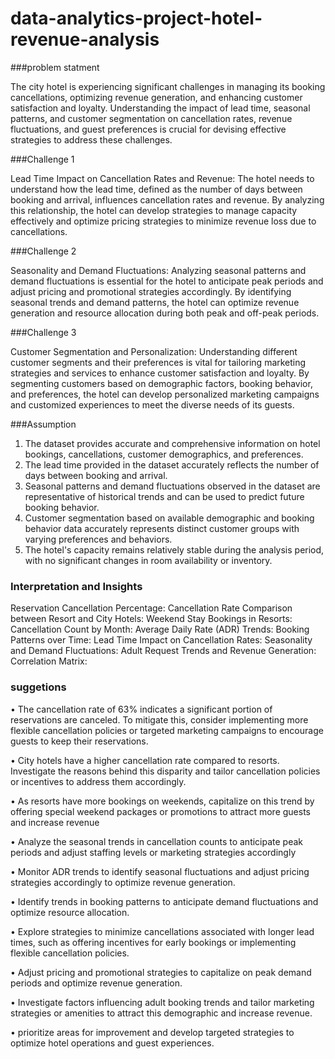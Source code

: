# data-analytics-project-hotel-revenue-analysis

###problem statment 

The city hotel is experiencing significant challenges in managing its booking cancellations, optimizing revenue generation, and enhancing customer satisfaction and loyalty. Understanding the impact of lead time, seasonal patterns, and customer segmentation on cancellation rates, revenue fluctuations, and guest preferences is crucial for devising effective strategies to address these challenges.

###Challenge 1

Lead Time Impact on Cancellation Rates and Revenue: The hotel needs to understand how the lead time, defined as the number of days between booking and arrival, influences cancellation rates and revenue. By analyzing this relationship, the hotel can develop strategies to manage capacity effectively and optimize pricing strategies to minimize revenue loss due to cancellations.

###Challenge 2

Seasonality and Demand Fluctuations: Analyzing seasonal patterns and demand fluctuations is essential for the hotel to anticipate peak periods and adjust pricing and promotional strategies accordingly. By identifying seasonal trends and demand patterns, the hotel can optimize revenue generation and resource allocation during both peak and off-peak periods.

###Challenge 3 

Customer Segmentation and Personalization: Understanding different customer segments and their preferences is vital for tailoring marketing strategies and services to enhance customer satisfaction and loyalty. By segmenting customers based on demographic factors, booking behavior, and preferences, the hotel can develop personalized marketing campaigns and customized experiences to meet the diverse needs of its guests.

###Assumption

1.	The dataset provides accurate and comprehensive information on hotel bookings, cancellations, customer demographics, and preferences.
2.	The lead time provided in the dataset accurately reflects the number of days between booking and arrival.
3.	Seasonal patterns and demand fluctuations observed in the dataset are representative of historical trends and can be used to predict future booking behavior.
4.	Customer segmentation based on available demographic and booking behavior data accurately represents distinct customer groups with varying preferences and behaviors.
5.	The hotel's capacity remains relatively stable during the analysis period, with no significant changes in room availability or inventory.

### Interpretation and Insights


Reservation Cancellation Percentage:
Cancellation Rate Comparison between Resort and City Hotels:
Weekend Stay Bookings in Resorts:
Cancellation Count by Month:
Average Daily Rate (ADR) Trends:
Booking Patterns over Time:
Lead Time Impact on Cancellation Rates:
Seasonality and Demand Fluctuations:
Adult Request Trends and Revenue Generation:
Correlation Matrix:

### suggetions


•	The cancellation rate of 63% indicates a significant portion of reservations are canceled. To mitigate this, consider implementing more flexible cancellation policies or targeted marketing campaigns to encourage guests to keep their reservations.

•	City hotels have a higher cancellation rate compared to resorts. Investigate the reasons behind this disparity and tailor cancellation policies or incentives to address them accordingly.

•	As resorts have more bookings on weekends, capitalize on this trend by offering special weekend packages or promotions to attract more guests and increase revenue

•	Analyze the seasonal trends in cancellation counts to anticipate peak periods and adjust staffing levels or marketing strategies accordingly

•	Monitor ADR trends to identify seasonal fluctuations and adjust pricing strategies accordingly to optimize revenue generation.

•	Identify trends in booking patterns to anticipate demand fluctuations and optimize resource allocation.

•	Explore strategies to minimize cancellations associated with longer lead times, such as offering incentives for early bookings or implementing flexible cancellation policies.

•	Adjust pricing and promotional strategies to capitalize on peak demand periods and optimize revenue generation.

•	Investigate factors influencing adult booking trends and tailor marketing strategies or amenities to attract this demographic and increase revenue.

•	prioritize areas for improvement and develop targeted strategies to optimize hotel operations and guest experiences.

